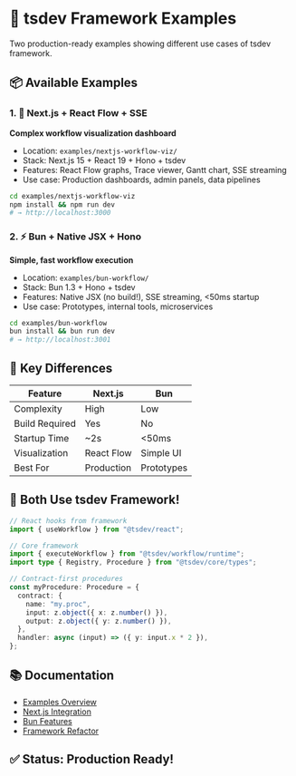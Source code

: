 # 🚀 tsdev Framework Examples

Two production-ready examples showing different use cases of tsdev framework.

## 📦 Available Examples

### 1. 🎨 Next.js + React Flow + SSE
**Complex workflow visualization dashboard**

- Location: `examples/nextjs-workflow-viz/`
- Stack: Next.js 15 + React 19 + Hono + tsdev
- Features: React Flow graphs, Trace viewer, Gantt chart, SSE streaming
- Use case: Production dashboards, admin panels, data pipelines

```bash
cd examples/nextjs-workflow-viz
npm install && npm run dev
# → http://localhost:3000
```

### 2. ⚡ Bun + Native JSX + Hono
**Simple, fast workflow execution**

- Location: `examples/bun-workflow/`
- Stack: Bun 1.3 + Hono + tsdev
- Features: Native JSX (no build!), SSE streaming, <50ms startup
- Use case: Prototypes, internal tools, microservices

```bash
cd examples/bun-workflow
bun install && bun run dev
# → http://localhost:3001
```

## 🔑 Key Differences

| Feature | Next.js | Bun |
|---------|---------|-----|
| Complexity | High | Low |
| Build Required | Yes | No |
| Startup Time | ~2s | <50ms |
| Visualization | React Flow | Simple UI |
| Best For | Production | Prototypes |

## 🚀 Both Use tsdev Framework!

```typescript
// React hooks from framework
import { useWorkflow } from "@tsdev/react";

// Core framework
import { executeWorkflow } from "@tsdev/workflow/runtime";
import type { Registry, Procedure } from "@tsdev/core/types";

// Contract-first procedures
const myProcedure: Procedure = {
  contract: {
    name: "my.proc",
    input: z.object({ x: z.number() }),
    output: z.object({ y: z.number() }),
  },
  handler: async (input) => ({ y: input.x * 2 }),
};
```

## 📚 Documentation

- [Examples Overview](./examples/README.md)
- [Next.js Integration](./examples/nextjs-workflow-viz/INTEGRATION_SUMMARY.md)
- [Bun Features](./examples/bun-workflow/FEATURES.md)
- [Framework Refactor](./FRAMEWORK_REFACTOR_COMPLETE.md)

## ✅ Status: Production Ready!
